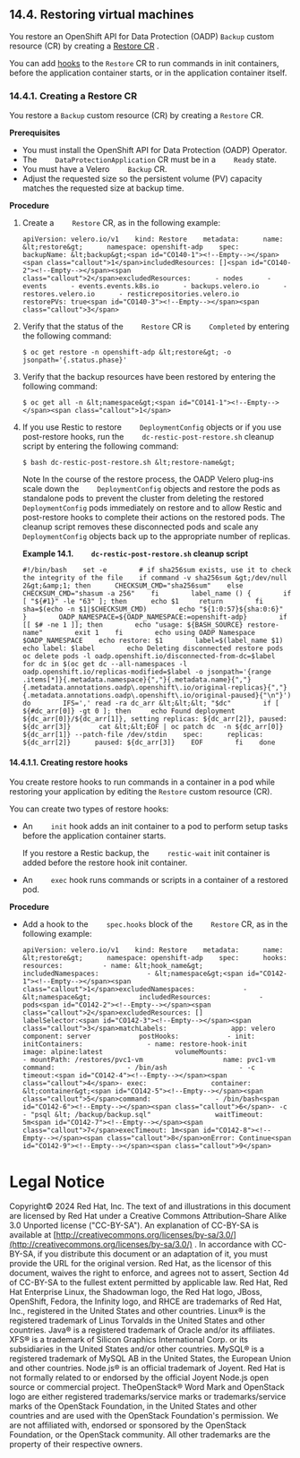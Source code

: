 ## 14.4. Restoring virtual machines




You restore an OpenShift API for Data Protection (OADP) `Backup` custom resource (CR) by creating a [Restore CR](https://access.redhat.com/documentation/en-us/openshift_container_platform/4.11/html-single/virtualization/#oadp-creating-restore-cr_virt-restoring-vms) .

You can add [hooks](https://access.redhat.com/documentation/en-us/openshift_container_platform/4.11/html-single/virtualization/#oadp-creating-restore-hooks_virt-restoring-vms) to the `Restore` CR to run commands in init containers, before the application container starts, or in the application container itself.

### 14.4.1. Creating a Restore CR




You restore a `Backup` custom resource (CR) by creating a `Restore` CR.

 **Prerequisites** 

- You must install the OpenShift API for Data Protection (OADP) Operator.
- The `    DataProtectionApplication` CR must be in a `    Ready` state.
- You must have a Velero `    Backup` CR.
- Adjust the requested size so the persistent volume (PV) capacity matches the requested size at backup time.


 **Procedure** 

1. Create a `    Restore` CR, as in the following example:
    
    
    ```
    apiVersion: velero.io/v1    kind: Restore    metadata:      name: &lt;restore&gt;      namespace: openshift-adp    spec:      backupName: &lt;backup&gt;<span id="CO140-1"><!--Empty--></span><span class="callout">1</span>includedResources: []<span id="CO140-2"><!--Empty--></span><span class="callout">2</span>excludedResources:      - nodes      - events      - events.events.k8s.io      - backups.velero.io      - restores.velero.io      - resticrepositories.velero.io      restorePVs: true<span id="CO140-3"><!--Empty--></span><span class="callout">3</span>
    ```
    
    
1. Verify that the status of the `    Restore` CR is `    Completed` by entering the following command:
    
    
    ```
    $ oc get restore -n openshift-adp &lt;restore&gt; -o jsonpath='{.status.phase}'
    ```
    
    
1. Verify that the backup resources have been restored by entering the following command:
    
    
    ```
    $ oc get all -n &lt;namespace&gt;<span id="CO141-1"><!--Empty--></span><span class="callout">1</span>
    ```
    
    
1. If you use Restic to restore `    DeploymentConfig` objects or if you use post-restore hooks, run the `    dc-restic-post-restore.sh` cleanup script by entering the following command:
    
    
    ```
    $ bash dc-restic-post-restore.sh &lt;restore-name&gt;
    ```
    
    Note
    In the course of the restore process, the OADP Velero plug-ins scale down the `    DeploymentConfig` objects and restore the pods as standalone pods to prevent the cluster from deleting the restored `    DeploymentConfig` pods immediately on restore and to allow Restic and post-restore hooks to complete their actions on the restored pods. The cleanup script removes these disconnected pods and scale any `    DeploymentConfig` objects back up to the appropriate number of replicas.
    
    
    
    
    <span id="idm139667231277200"></span>
     **Example 14.1. `    dc-restic-post-restore.sh` cleanup script** 
    
    
    ```
    #!/bin/bash    set -e        # if sha256sum exists, use it to check the integrity of the file    if command -v sha256sum &gt;/dev/null 2&gt;&amp;1; then      CHECKSUM_CMD="sha256sum"    else      CHECKSUM_CMD="shasum -a 256"    fi        label_name () {        if [ "${#1}" -le "63" ]; then    	echo $1    	return        fi        sha=$(echo -n $1|$CHECKSUM_CMD)        echo "${1:0:57}${sha:0:6}"    }        OADP_NAMESPACE=${OADP_NAMESPACE:=openshift-adp}        if [[ $# -ne 1 ]]; then        echo "usage: ${BASH_SOURCE} restore-name"        exit 1    fi        echo using OADP Namespace $OADP_NAMESPACE    echo restore: $1        label=$(label_name $1)    echo label: $label        echo Deleting disconnected restore pods    oc delete pods -l oadp.openshift.io/disconnected-from-dc=$label        for dc in $(oc get dc --all-namespaces -l oadp.openshift.io/replicas-modified=$label -o jsonpath='{range .items[*]}{.metadata.namespace}{","}{.metadata.name}{","}{.metadata.annotations.oadp\.openshift\.io/original-replicas}{","}{.metadata.annotations.oadp\.openshift\.io/original-paused}{"\n"}')    do        IFS=',' read -ra dc_arr &lt;&lt;&lt; "$dc"        if [ ${#dc_arr[0]} -gt 0 ]; then    	echo Found deployment ${dc_arr[0]}/${dc_arr[1]}, setting replicas: ${dc_arr[2]}, paused: ${dc_arr[3]}    	cat &lt;&lt;EOF | oc patch dc  -n ${dc_arr[0]} ${dc_arr[1]} --patch-file /dev/stdin    spec:      replicas: ${dc_arr[2]}      paused: ${dc_arr[3]}    EOF        fi    done
    ```
    
    
    
    



#### 14.4.1.1. Creating restore hooks




You create restore hooks to run commands in a container in a pod while restoring your application by editing the `Restore` custom resource (CR).

You can create two types of restore hooks:

- An `    init` hook adds an init container to a pod to perform setup tasks before the application container starts.
    
    If you restore a Restic backup, the `    restic-wait` init container is added before the restore hook init container.
    
    
- An `    exec` hook runs commands or scripts in a container of a restored pod.


 **Procedure** 

- Add a hook to the `    spec.hooks` block of the `    Restore` CR, as in the following example:
    
    
    ```
    apiVersion: velero.io/v1    kind: Restore    metadata:      name: &lt;restore&gt;      namespace: openshift-adp    spec:      hooks:        resources:          - name: &lt;hook_name&gt;            includedNamespaces:            - &lt;namespace&gt;<span id="CO142-1"><!--Empty--></span><span class="callout">1</span>excludedNamespaces:            - &lt;namespace&gt;            includedResources:            - pods<span id="CO142-2"><!--Empty--></span><span class="callout">2</span>excludedResources: []            labelSelector:<span id="CO142-3"><!--Empty--></span><span class="callout">3</span>matchLabels:                app: velero                component: server            postHooks:            - init:                initContainers:                - name: restore-hook-init                  image: alpine:latest                  volumeMounts:                  - mountPath: /restores/pvc1-vm                    name: pvc1-vm                  command:                  - /bin/ash                  - -c                timeout:<span id="CO142-4"><!--Empty--></span><span class="callout">4</span>- exec:                container: &lt;container&gt;<span id="CO142-5"><!--Empty--></span><span class="callout">5</span>command:                - /bin/bash<span id="CO142-6"><!--Empty--></span><span class="callout">6</span>- -c                - "psql &lt; /backup/backup.sql"                waitTimeout: 5m<span id="CO142-7"><!--Empty--></span><span class="callout">7</span>execTimeout: 1m<span id="CO142-8"><!--Empty--></span><span class="callout">8</span>onError: Continue<span id="CO142-9"><!--Empty--></span><span class="callout">9</span>
    ```
    
    



<span id="idm139667274696464"></span>
# Legal Notice

Copyright© 2024 Red Hat, Inc.
The text of and illustrations in this document are licensed by Red Hat under a Creative Commons Attribution–Share Alike 3.0 Unported license ("CC-BY-SA"). An explanation of CC-BY-SA is available at [http://creativecommons.org/licenses/by-sa/3.0/](http://creativecommons.org/licenses/by-sa/3.0/) . In accordance with CC-BY-SA, if you distribute this document or an adaptation of it, you must provide the URL for the original version.
Red Hat, as the licensor of this document, waives the right to enforce, and agrees not to assert, Section 4d of CC-BY-SA to the fullest extent permitted by applicable law.
Red Hat, Red Hat Enterprise Linux, the Shadowman logo, the Red Hat logo, JBoss, OpenShift, Fedora, the Infinity logo, and RHCE are trademarks of Red Hat, Inc., registered in the United States and other countries.
Linux® is the registered trademark of Linus Torvalds in the United States and other countries.
Java® is a registered trademark of Oracle and/or its affiliates.
XFS® is a trademark of Silicon Graphics International Corp. or its subsidiaries in the United States and/or other countries.
MySQL® is a registered trademark of MySQL AB in the United States, the European Union and other countries.
Node.js® is an official trademark of Joyent. Red Hat is not formally related to or endorsed by the official Joyent Node.js open source or commercial project.
TheOpenStack® Word Mark and OpenStack logo are either registered trademarks/service marks or trademarks/service marks of the OpenStack Foundation, in the United States and other countries and are used with the OpenStack Foundation's permission. We are not affiliated with, endorsed or sponsored by the OpenStack Foundation, or the OpenStack community.
All other trademarks are the property of their respective owners.





